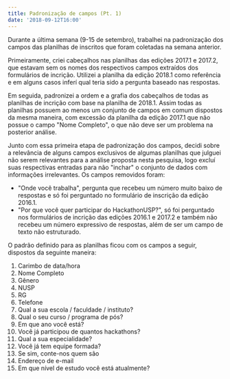 ```yaml
---
title: Padronização de campos (Pt. 1)
date: '2018-09-12T16:00'
---
```


Durante a última semana (9-15 de setembro), trabalhei na padronização dos campos das planilhas de inscritos que foram coletadas na semana anterior.

Primeiramente, criei cabeçalhos nas planilhas das edições 2017.1 e 2017.2, que estavam sem os nomes dos respectivos campos extraídos dos formulários de incrição. Utilizei a planilha da edição 2018.1 como referência e em alguns casos inferí qual teria sido a pergunta baseado nas respostas.

Em seguida, padronizei a ordem e a grafia dos cabeçalhos de todas as planilhas de incrição com base na planilha de 2018.1. Assim todas as planilhas possuem ao menos um conjunto de campos em comum dispostos da mesma maneira, com excessão da planilha da edição 2017.1 que não possue o campo "Nome Completo", o que não deve ser um problema na posterior análise.

Junto com essa primeira etapa de padronização dos campos, decidi sobre a relevância de alguns campos exclusivos de algumas planilhas que julguei não serem relevantes para a análise proposta nesta pesquisa, logo excluí suas respectivas entradas para não "inchar" o conjunto de dados com informações irrelevantes. Os campos removidos foram:

- "Onde você trabalha", pergunta que recebeu um número muito baixo de respostas e só foi perguntado no formulário de inscrição da edição 2016.1.
- "Por que você quer participar do HackathonUSP?", só foi perguntado nos formulários de incrição das edições 2016.1 e 2017.2 e também não recebeu um número expressivo de respostas, além de ser um campo de texto não estruturado.

O padrão definido para as planilhas ficou com os campos a seguir, dispostos da seguinte maneira:

1. Carimbo de data/hora
2. Nome Completo
3. Gênero
4. NUSP
5. RG
6. Telefone
7. Qual a sua escola / faculdade / instituto?
8. Qual o seu curso / programa de pós?
9. Em que ano você está?
10. Você já participou de quantos hackathons?
11. Qual a sua especialidade?
12. Você já tem equipe formada?
13. Se sim, conte-nos quem são
14. Endereço de e-mail
15. Em que nível de estudo você está atualmente?
